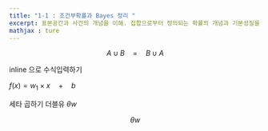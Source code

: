 ```yaml
---
title: "1-1 : 조건부확률과 Bayes 정리 " 
excerpt: 표본공간과 사건의 개념을 이해. 집합으로부터 정의되는 확률의 개념과 기본성질을 이해한다. 조건부확률의 정의와 총확률정리를 이해한다. Bayes 정리를 이해한다.
mathjax : ture
---
```


$$ A\cup B\quad =\quad B\cup A $$  

inline 으로 수식입력하기  

$f\left( x \right) ={ w }_{ 1 }\times x\quad +\quad b$  

세타 곱하기 더블유 $\theta w$   

$$ \theta w $$